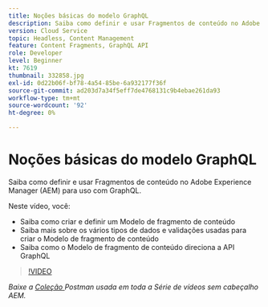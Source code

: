 ```yaml
---
title: Noções básicas do modelo GraphQL
description: Saiba como definir e usar Fragmentos de conteúdo no Adobe Experience Manager (AEM) para uso com GraphQL.
version: Cloud Service
topic: Headless, Content Management
feature: Content Fragments, GraphQL API
role: Developer
level: Beginner
kt: 7619
thumbnail: 332858.jpg
exl-id: 0d22b06f-bf78-4a54-85be-6a932177f36f
source-git-commit: ad203d7a34f5eff7de4768131c9b4ebae261da93
workflow-type: tm+mt
source-wordcount: '92'
ht-degree: 0%

---
```


# Noções básicas do modelo GraphQL

Saiba como definir e usar Fragmentos de conteúdo no Adobe Experience Manager (AEM) para uso com GraphQL.

Neste vídeo, você:

+ Saiba como criar e definir um Modelo de fragmento de conteúdo
+ Saiba mais sobre os vários tipos de dados e validações usadas para criar o Modelo de fragmento de conteúdo
+ Saiba como o Modelo de fragmento de conteúdo direciona a API GraphQL

>[!VIDEO](https://video.tv.adobe.com/v/332858/?quality=12&learn=on)

_Baixe a  [Coleção ](./assets/aem-headless-video-series.postman_collection.json) Postman usada em toda a Série de vídeos sem cabeçalho AEM._
